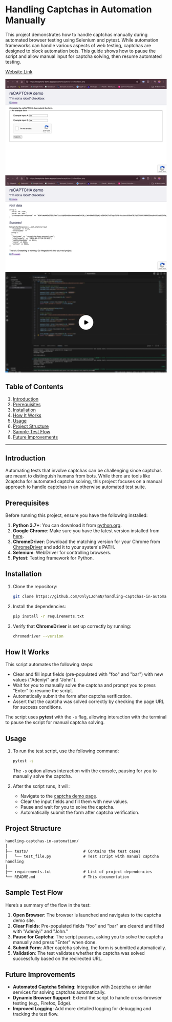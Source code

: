 # Handling Captchas in Automation Manually

This project demonstrates how to handle captchas manually during automated browser testing using Selenium and pytest. While automation frameworks can handle various aspects of web testing, captchas are designed to block automation bots. This guide shows how to pause the script and allow manual input for captcha solving, then resume automated testing.

[Website Link](https://recaptcha-demo.appspot.com/recaptcha-v2-checkbox.php)

![Website Screenshot1](ref/Img_1.png)
![Website Screenshot2](ref/Img_2.png)
[![Watch the demo video](ref/thumbnail.png)](https://youtu.be/10X5B2aSK9Y?si=Slc58HEc37Np2eSq)

## Table of Contents

1. [Introduction](#introduction)
2. [Prerequisites](#prerequisites)
3. [Installation](#installation)
4. [How It Works](#how-it-works)
5. [Usage](#usage)
6. [Project Structure](#project-structure)
7. [Sample Test Flow](#sample-test-flow)
8. [Future Improvements](#future-improvements)

---

## Introduction

Automating tests that involve captchas can be challenging since captchas are meant to distinguish humans from bots. While there are tools like 2captcha for automated captcha solving, this project focuses on a manual approach to handle captchas in an otherwise automated test suite.


## Prerequisites

Before running this project, ensure you have the following installed:

1. **Python 3.7+**: You can download it from [python.org](https://www.python.org/downloads/).
2. **Google Chrome**: Make sure you have the latest version installed from [here](https://www.google.com/chrome/).
3. **ChromeDriver**: Download the matching version for your Chrome from [ChromeDriver](https://sites.google.com/chromium.org/driver/) and add it to your system's PATH.
4. **Selenium**: WebDriver for controlling browsers.
5. **Pytest**: Testing framework for Python.

## Installation

1. Clone the repository:

    ```bash
    git clone https://github.com/Only1JohnN/handling-captchas-in-automation-manually.git
    ```

2. Install the dependencies:

    ```bash
    pip install -r requirements.txt
    ```

3. Verify that **ChromeDriver** is set up correctly by running:

    ```bash
    chromedriver --version
    ```

## How It Works

This script automates the following steps:

- Clear and fill input fields (pre-populated with "foo" and "bar") with new values ("Adeniyi" and "John").
- Wait for you to manually solve the captcha and prompt you to press "Enter" to resume the script.
- Automatically submit the form after captcha verification.
- Assert that the captcha was solved correctly by checking the page URL for success conditions.

The script uses **pytest** with the `-s` flag, allowing interaction with the terminal to pause the script for manual captcha solving.

## Usage

1. To run the test script, use the following command:

    ```bash
    pytest -s
    ```

   The `-s` option allows interaction with the console, pausing for you to manually solve the captcha.

2. After the script runs, it will:

    - Navigate to the [captcha demo page](https://recaptcha-demo.appspot.com/recaptcha-v2-checkbox.php).
    - Clear the input fields and fill them with new values.
    - Pause and wait for you to solve the captcha.
    - Automatically submit the form after captcha verification.

## Project Structure

```
handling-captchas-in-automation/
│
├── tests/                        # Contains the test cases
│   └── test_file.py              # Test script with manual captcha handling
│
├── requirements.txt              # List of project dependencies
└── README.md                     # This documentation
```

## Sample Test Flow

Here’s a summary of the flow in the test:

1. **Open Browser**: The browser is launched and navigates to the captcha demo site.
2. **Clear Fields**: Pre-populated fields "foo" and "bar" are cleared and filled with "Adeniyi" and "John."
3. **Pause for Captcha**: The script pauses, asking you to solve the captcha manually and press "Enter" when done.
4. **Submit Form**: After captcha solving, the form is submitted automatically.
5. **Validation**: The test validates whether the captcha was solved successfully based on the redirected URL.

## Future Improvements

- **Automated Captcha Solving**: Integration with 2captcha or similar services for solving captchas automatically.
- **Dynamic Browser Support**: Extend the script to handle cross-browser testing (e.g., Firefox, Edge).
- **Improved Logging**: Add more detailed logging for debugging and tracking the test flow.